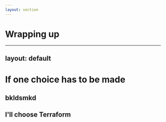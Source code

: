 ```yaml
---
layout: section
---
```


# Wrapping up

---
layout: default
---

# If one choice has to be made
## bkldsmkd

<v-clicks>

## I'll choose Terraform
 
</v-clicks>

<!-- 
- Wrapping up, time for a choice 

- Prefer Terraform
  - Unless portal is still used
  - No one will do IaC after you
- Bicep is still good
  - For chicken/egg issues
  - Still better than most scripts
- Bicep will improve
  - Deployment stacks
  - Extensibility
-->